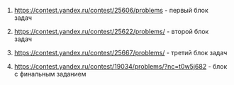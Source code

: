1) https://contest.yandex.ru/contest/25606/problems - первый блок задач

2) https://contest.yandex.ru/contest/25622/problems/ - второй блок задач

3) https://contest.yandex.ru/contest/25667/problems/ - третий блок задач

4) https://contest.yandex.ru/contest/19034/problems/?nc=t0w5j682 - блок с финальным заданием